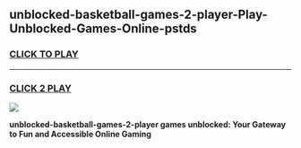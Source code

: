 
## unblocked-basketball-games-2-player-Play-Unblocked-Games-Online-pstds
<h3>
<a href="https://premium76.site?title=unblocked-basketball-games-2-player&ref=25A">CLICK TO PLAY</a></h3>
<hr>

<h3>
<a href="https://premium76.site?title=unblocked-basketball-games-2-player&ref=25A">CLICK 2 PLAY</a>
  
</h3>

<a href="https://premium76.site?title=unblocked-basketball-games-2-player&ref=25A"><img src="https://clearcache.store/games.png"></a>


**unblocked-basketball-games-2-player games unblocked: Your Gateway to Fun and Accessible Online Gaming**
